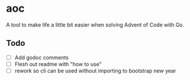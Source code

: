 # aoc

A tool to make life a little bit easier when solving Advent of Code with Go.

## Todo

- [ ] Add godoc comments
- [ ] Flesh out readme with "how to use"
- [ ] rework so cli can be used without importing to bootstrap new year

